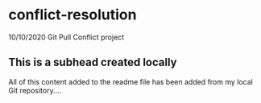 # conflict-resolution

10/10/2020 Git Pull Conflict project

## This is a subhead created locally

All of this content added to the readme file has been added from my local Git repository....
